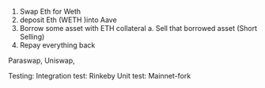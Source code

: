 1. Swap Eth for Weth
2. deposit Eth (WETH )into Aave
3. Borrow some asset with ETH collateral
    a. Sell that borrowed asset (Short Selling)
4. Repay everything back 

Paraswap, Uniswap, 

Testing:
Integration test: Rinkeby
Unit test: Mainnet-fork
